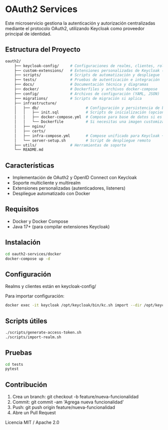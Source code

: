 # OAuth2 Services

Este microservicio gestiona la autenticación y autorización centralizadas mediante el protocolo OAuth2, utilizando Keycloak como proveedor principal de identidad.

## Estructura del Proyecto
```bash
oauth2/ 
    ├── keycloak-config/     # Configuraciones de realms, clientes, roles, etc. 
    ├── custom-extensions/   # Extensiones personalizadas de Keycloak (SPIs) 
    ├── scripts/             # Scripts de automatización y despliegue 
    ├── tests/               # Pruebas de autenticación e integración 
    ├── docs/                # Documentación técnica y diagramas 
    ├── docker/              # Dockerfiles y archivos docker-compose 
    ├── config/              # Archivos de configuración (YAML, JSON) 
    ├── migrations/          # Scripts de migración si aplica 
    ├── infrastructure/
    │   ├── db/                     # Configuración y persistencia de base de datos
    │   │   ├── init.sql            # Scripts de inicialización (opcional)
    │   │   ├── docker-compose.yml  # Compose para base de datos si es independiente
    │   │   └── Dockerfile          # Si necesitas una imagen customizada
    │   ├── nginx/
    │   ├── certs/
    │   ├── infra-compose.yml       # Compose unificado para Keycloak + DB + Nginx
    │   └── server-setup.sh         # Script de despliegue remoto
    ├── utils/               # Herramientas de soporte 
    └── README.md
```
## Características

- Implementación de OAuth2 y OpenID Connect con Keycloak
- Soporte multicliente y multirealm
- Extensiones personalizadas (autenticadores, listeners)
- Despliegue automatizado con Docker

## Requisitos

- Docker y Docker Compose
- Java 17+ (para compilar extensiones Keycloak)

## Instalación

```bash
cd oauth2-services/docker
docker-compose up -d
```

## Configuración

Realms y clientes están en keycloak-config/

Para importar configuración:

```bash
docker exec -it keycloak /opt/keycloak/bin/kc.sh import --dir /opt/keycloak/data/import
```

## Scripts útiles
```bash
./scripts/generate-access-token.sh
./scripts/import-realm.sh
```
## Pruebas
```bash
cd tests
pytest
```

## Contribución

1. Crea un branch: git checkout -b feature/nueva-funcionalidad
2. Commit: git commit -am 'Agrega nueva funcionalidad'
3. Push: git push origin feature/nueva-funcionalidad
4. Abre un Pull Request

Licencia
MIT / Apache 2.0